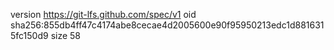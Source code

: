 version https://git-lfs.github.com/spec/v1
oid sha256:855db4ff47c4174abe8cecae4d2005600e90f95950213edc1d8816315fc150d9
size 58
